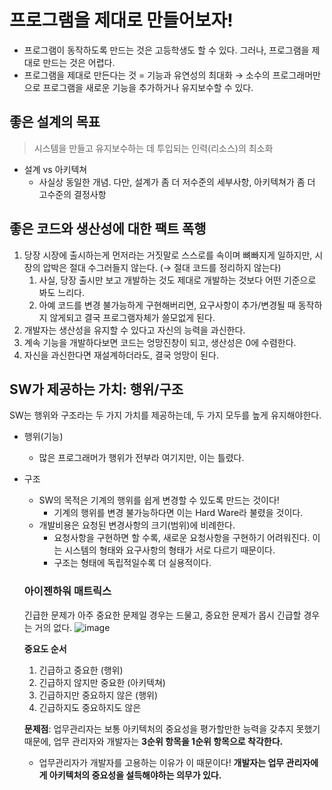 # 프로그램을 제대로 만들어보자!

- 프로그램이 동작하도록 만드는 것은 고등학생도 할 수 있다. 그러나, 프로그램을 제대로 만드는 것은 어렵다.
- 프로그램을 제대로 만든다는 것 = 기능과 유연성의 최대화 → 소수의 프로그래머만으로 프로그램을 새로운 기능을 추가하거나 유지보수할 수 있다.


## 좋은 설계의 목표
> 시스템을 만들고 유지보수하는 데 투입되는 인력(리소스)의 최소화
- 설계 vs 아키텍쳐
  - 사실상 동일한 개념. 다만, 설계가 좀 더 저수준의 세부사항, 아키텍쳐가 좀 더 고수준의 결정사항

## 좋은 코드와 생산성에 대한 팩트 폭행
1. 당장 시장에 출시하는게 먼저라는 거짓말로 스스로를 속이며 뼈빠지게 일하지만, 시장의 압박은 절대 수그러들지 않는다. (→ 절대 코드를 정리하지 않는다)
    1. 사실, 당장 출시만 보고 개발하는 것도 제대로 개발하는 것보다 어떤 기준으로 봐도 느리다.
    2. 아예 코드를 변경 불가능하게 구현해버리면, 요구사항이 추가/변경될 때 동작하지 않게되고 결국 프로그램자체가 쓸모없게 된다.
2. 개발자는 생산성을 유지할 수 있다고 자신의 능력을 과신한다.
3. 계속 기능을 개발하다보면 코드는 엉망진창이 되고, 생산성은 0에 수렴한다.
4. 자신을 과신한다면 재설계하더라도, 결국 엉망이 된다.

## SW가 제공하는 가치: 행위/구조
SW는 행위와 구조라는 두 가지 가치를 제공하는데, 두 가지 모두를 높게 유지해야한다.

- 행위(기능)
    - 많은 프로그래머가 행위가 전부라 여기지만, 이는 틀렸다.
- 구조
    - SW의 목적은 기계의 행위를 쉽게 변경할 수 있도록 만드는 것이다!
        - 기계의 행위를 변경 불가능하다면 이는 Hard Ware라 불렸을 것이다.
    - 개발비용은 요청된 변경사항의 크기(범위)에 비례한다.
        - 요청사항을 구현하면 할 수록, 새로운 요청사항을 구현하기 어려워진다.
        이는 시스템의 형태와 요구사항의 형태가 서로 다르기 때문이다.
        - 구조는 형태에 독립적일수록 더 실용적이다.
    
    ### 아이젠하워 매트릭스
    
    긴급한 문제가 아주 중요한 문제일 경우는 드물고, 중요한 문제가 몹시 긴급할 경우는 거의 없다.
    ![image](https://user-images.githubusercontent.com/75591617/236388522-6e3c91ac-cd7f-4381-a54c-c03c655bf3d1.png)

    
    **중요도 순서**
    1. 긴급하고 중요한 (행위)
    2. 긴급하지 않지만 중요한 (아키텍쳐)
    3. 긴급하지만 중요하지 않은 (행위)
    4. 긴급하지도 중요하지도 않은
    
    **문제점**: 업무관리자는 보통 아키텍처의 중요성을 평가할만한 능력을 갖추지 못했기 때문에, 업무 관리자와 개발자는 **3순위 항목을 1순위 항목으로 착각한다.**
    
    - 업무관리자가 개발자를 고용하는 이유가 이 때문이다! **개발자는 업무 관리자에게 아키텍처의 중요성을 설득해야하는 의무가 있다.**
